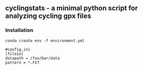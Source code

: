 ## cyclingstats - a minimal python script for analyzing cycling gpx files

### Installation

```
conda create env -f environment.yml
```

```
#config.ini
[fileio]
datapath = /foo/bar/data
pattern = *.FIT
```
